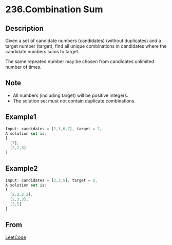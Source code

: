 # 236.Combination Sum

## Description

Given a set of candidate numbers (candidates) (without duplicates) and a target number (target), find all unique combinations in candidates where the candidate numbers sums to target.

The same repeated number may be chosen from candidates unlimited number of times.

## Note

* All numbers (including target) will be positive integers.
* The solution set must not contain duplicate combinations.

## Example1

```js
Input: candidates = [2,3,6,7], target = 7,
A solution set is:
[
  [7],
  [2,2,3]
]
```

## Example2

```js
Input: candidates = [2,3,5], target = 8,
A solution set is:
[
  [2,2,2,2],
  [2,3,3],
  [3,5]
]
```

## From

[LeetCode](https://leetcode.com/problems/combination-sum)
